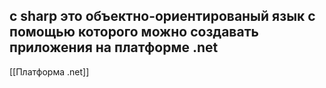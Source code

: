 ## c sharp это объектно-ориентированый язык с помощью которого можно создавать приложения на платформе .net
[[Платформа .net]]
